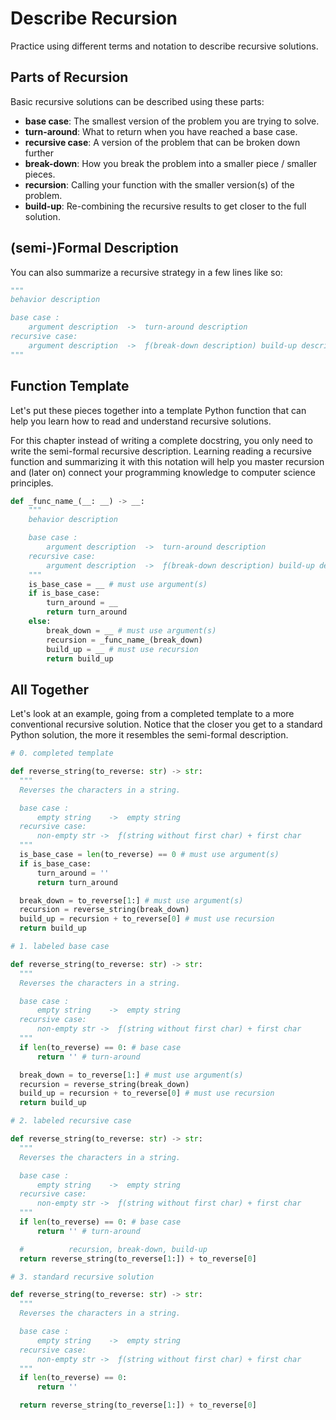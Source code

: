 # Describe Recursion

Practice using different terms and notation to describe recursive solutions.

## Parts of Recursion

Basic recursive solutions can be described using these parts:

- **base case**: The smallest version of the problem you are trying to solve.
- **turn-around**: What to return when you have reached a base case.
- **recursive case**: A version of the problem that can be broken down further
- **break-down**: How you break the problem into a smaller piece / smaller
  pieces.
- **recursion**: Calling your function with the smaller version(s) of the
  problem.
- **build-up**: Re-combining the recursive results to get closer to the full
  solution.

## (semi-)Formal Description

You can also summarize a recursive strategy in a few lines like so:

```py
"""
behavior description

base case :
    argument description  ->  turn-around description
recursive case:
    argument description  ->  ƒ(break-down description) build-up description 
"""
```

## Function Template

Let's put these pieces together into a template Python function that can help
you learn how to read and understand recursive solutions.

For this chapter instead of writing a complete docstring, you only need to write
the semi-formal recursive description. Learning reading a recursive function and
summarizing it with this notation will help you master recursion and (later on)
connect your programming knowledge to computer science principles.

```py
def _func_name_(__: __) -> __:
    """
    behavior description

    base case :
        argument description  ->  turn-around description
    recursive case:
        argument description  ->  ƒ(break-down description) build-up description
    """
    is_base_case = __ # must use argument(s)
    if is_base_case:
        turn_around = __
        return turn_around
    else:
        break_down = __ # must use argument(s)
        recursion = _func_name_(break_down)
        build_up = __ # must use recursion
        return build_up
```

## All Together

Let's look at an example, going from a completed template to a more conventional
recursive solution. Notice that the closer you get to a standard Python
solution, the more it resembles the semi-formal description.

```py
# 0. completed template

def reverse_string(to_reverse: str) -> str:
  """
  Reverses the characters in a string.

  base case :
      empty string    ->  empty string
  recursive case:
      non-empty str ->  ƒ(string without first char) + first char
  """
  is_base_case = len(to_reverse) == 0 # must use argument(s)
  if is_base_case:
      turn_around = ''
      return turn_around

  break_down = to_reverse[1:] # must use argument(s)
  recursion = reverse_string(break_down)
  build_up = recursion + to_reverse[0] # must use recursion
  return build_up
```

```py
# 1. labeled base case

def reverse_string(to_reverse: str) -> str:
  """
  Reverses the characters in a string.

  base case :
      empty string    ->  empty string
  recursive case:
      non-empty str ->  ƒ(string without first char) + first char
  """
  if len(to_reverse) == 0: # base case
      return '' # turn-around

  break_down = to_reverse[1:] # must use argument(s)
  recursion = reverse_string(break_down)
  build_up = recursion + to_reverse[0] # must use recursion
  return build_up
```

```py
# 2. labeled recursive case

def reverse_string(to_reverse: str) -> str:
  """
  Reverses the characters in a string.

  base case :
      empty string    ->  empty string
  recursive case:
      non-empty str ->  ƒ(string without first char) + first char
  """
  if len(to_reverse) == 0: # base case
      return '' # turn-around

  #          recursion, break-down, build-up
  return reverse_string(to_reverse[1:]) + to_reverse[0]
```

```py
# 3. standard recursive solution

def reverse_string(to_reverse: str) -> str:
  """
  Reverses the characters in a string.

  base case :
      empty string    ->  empty string
  recursive case:
      non-empty str ->  ƒ(string without first char) + first char
  """
  if len(to_reverse) == 0:
      return ''

  return reverse_string(to_reverse[1:]) + to_reverse[0]
```
